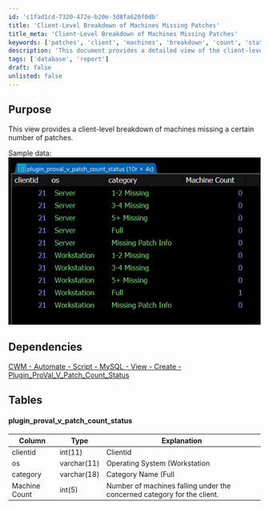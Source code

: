 ```yaml
---
id: 'c1fad1cd-7320-472e-b20e-3d8fa620f0db'
title: 'Client-Level Breakdown of Machines Missing Patches'
title_meta: 'Client-Level Breakdown of Machines Missing Patches'
keywords: ['patches', 'client', 'machines', 'breakdown', 'count', 'status']
description: 'This document provides a detailed view of the client-level breakdown of machines that are missing a specific number of patches, along with sample data and dependencies for better understanding.'
tags: ['database', 'report']
draft: false
unlisted: false
---
```

## Purpose

This view provides a client-level breakdown of machines missing a certain number of patches.

Sample data:  
![Sample Data](../../../static/img/Plugin_ProVal_V_Patch_Count_Status/image_1.png)

## Dependencies

[CWM - Automate - Script - MySQL - View - Create - Plugin_ProVal_V_Patch_Count_Status](https://proval.itglue.com/DOC-5078775-11867748)

## Tables

#### plugin_proval_v_patch_count_status

| Column        | Type       | Explanation                                                                                   |
|---------------|------------|-----------------------------------------------------------------------------------------------|
| clientid     | int(11)   | Clientid                                                                                      |
| os            | varchar(11) | Operating System (Workstation | Server)                                                      |
| category      | varchar(18) | Category Name (Full | 1-2 Missing | 3-4 Missing | 5+ Missing | Missing Patch Info)       |
| Machine Count | int(5)    | Number of machines falling under the concerned category for the client.                      |











